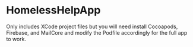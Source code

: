 # HomelessHelpApp

Only includes XCode project files but you will need install Cocoapods, Firebase, and MailCore and modify the Podfile accordingly for the full app to work.
